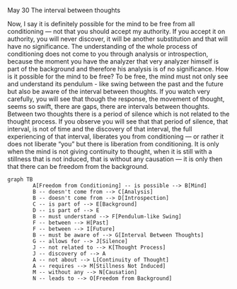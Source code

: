 May 30
The interval between thoughts

Now, I say it is definitely possible for the mind to be free from all conditioning — not that you should accept my authority. If you accept it on authority, you will never discover, it will be another substitution and that will have no significance.
The understanding of the whole process of conditioning does not come to you through analysis or introspection, because the moment you have the analyzer that very analyzer himself is part of the background and therefore his analysis is of no significance.
How is it possible for the mind to be free? To be free, the mind must not only see and understand its pendulum -  like swing between the past and the future but also be aware of the interval between thoughts.
If you watch very carefully, you will see that though the response, the movement of thought, seems so swift, there are gaps, there are intervals between thoughts. Between two thoughts there is a period of silence which is not related to the thought process. If you observe you will see that that period of silence, that interval, is not of time and the discovery of that interval, the full experiencing of that interval, liberates you from conditioning — or rather it does not liberate “you” but there is liberation from conditioning. It is only when the mind is not giving continuity to thought, when it is still with a stillness that is not induced, that is without any causation — it is only then that there can be freedom from the background.

```mermaid
graph TB
		A[Freedom from Conditioning] -- is possible --> B[Mind]
		B -- doesn't come from --> C[Analysis]
		B -- doesn't come from --> D[Introspection]
		C -- is part of --> E[Background]
		D -- is part of --> E
		B -- must understand --> F[Pendulum-like Swing]
		F -- between --> H[Past]
		F -- between --> I[Future]
		B -- must be aware of --> G[Interval Between Thoughts]
		G -- allows for --> J[Silence]
		J -- not related to --> K[Thought Process]
		J -- discovery of --> A
		A -- not about --> L[Continuity of Thought]
		A -- requires --> M[Stillness Not Induced]
		M -- without any --> N[Causation]
		N -- leads to --> O[Freedom from Background]
```